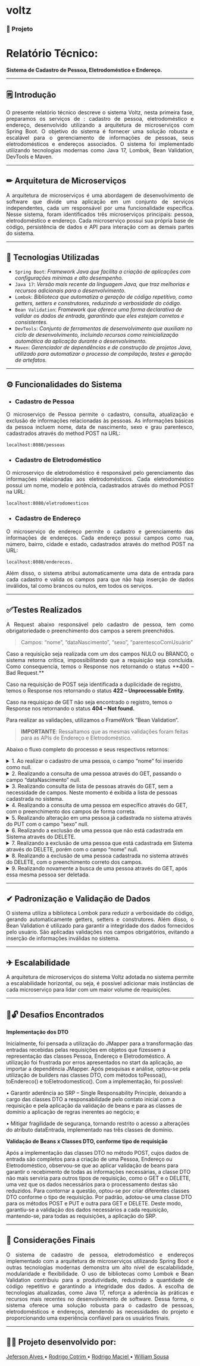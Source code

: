 # voltz

### 📖 Projeto


# Relatório Técnico:

**Sistema de Cadastro de Pessoa, Eletrodoméstico e Endereço.**
___

## 🗒 Introdução

<p align="justify">
O presente relatório técnico descreve o sistema Voltz, nesta primeira fase, preparamos os
serviços de : cadastro de pessoa, eletrodoméstico e endereço, desenvolvido utilizando a
arquitetura de microserviços com Spring Boot. O objetivo do sistema é fornecer uma solução
robusta e escalável para o gerenciamento de informações de pessoas, seus eletrodomésticos
e endereços associados. O sistema foi implementado utilizando tecnologias modernas como
Java 17, Lombok, Bean Validation, DevTools e Maven.
</p>

___
## ✏ Arquitetura de Microserviços

<p align="justify">
A arquitetura de microserviços é uma abordagem de desenvolvimento de software que divide
uma aplicação em um conjunto de serviços independentes, cada um responsável por uma
funcionalidade específica. Nesse sistema, foram identificados três microserviços principais:
pessoa, eletrodoméstico e endereço. Cada microserviço possui sua própria base de código,
persistência de dados e API para interação com as demais partes do sistema.
</p>

___
## 🧰 Tecnologias Utilizadas

- `Spring Boot`: _Framework Java que facilita a criação de aplicações com configurações mínimas
  e alto desempenho._
- `Java 17`: _Versão mais recente da linguagem Java, que traz melhorias e recursos adicionais
  para o desenvolvimento._
- `Lombok`: _Biblioteca que automatiza a geração de código repetitivo, como getters, setters e
  construtores, reduzindo a verbosidade do código._
- `Bean Validation`: _Framework que oferece uma forma declarativa de validar os dados de
  entrada, garantindo que eles estejam corretos e consistentes._
- `DevTools`: _Conjunto de ferramentas de desenvolvimento que auxiliam no ciclo de
  desenvolvimento, incluindo recursos como reinicialização automática da aplicação durante o
  desenvolvimento._
- `Maven`: _Gerenciador de dependências e de construção de projetos Java, utilizado para
  automatizar o processo de compilação, testes e geração de artefatos._

___
## ⚙ Funcionalidades do Sistema

*  ### Cadastro de Pessoa

<p align="justify">
   O microserviço de Pessoa permite o cadastro, consulta, atualização e exclusão de informações
   relacionadas às pessoas. As informações básicas da pessoa incluem nome, data de
   nascimento, sexo e grau parentesco, cadastrados através do method POST na URL:
</p>

```
localhost:8080/pessoas
```


* ### Cadastro de Eletrodoméstico

<p align="justify">
   O microserviço de eletrodoméstico é responsável pelo gerenciamento das informações
   relacionadas aos eletrodomésticos. Cada eletrodoméstico possui um nome, modelo e potência,
   cadastrados através do method POST na URL:
</p>

```
localhost:8080/eletrodomesticos
```

* ### Cadastro de Endereço

<p align="justify">
   O microserviço de endereço permite o cadastro e gerenciamento das informações de
   endereços. Cada endereço possui campos como rua, número, bairro, cidade e estado,
   cadastrados através do method POST na URL:
</p>

```
localhost:8080/enderecos.
```

<p align="justify">
   Além disso, o sistema atribui automaticamente uma data de entrada para cada cadastro
   e valida os campos para que não haja inserção de dados inválidos, tal
   como brancos ou nulos, em todos os serviços.
<p>

___

## ✅Testes Realizados

<p align="justify">
A Request abaixo responsável pelo cadastro de pessoa, tem como obrigatoriedade o preenchimento dos campos a serem preenchidos.
</p>

> Campos: “nome”, “dataNascimento”, “sexo”, “parentescoComUsuário”

<p align="justify">
Caso a requisição seja realizada com um dos campos NULO ou BRANCO, o sistema retorna crítica, impossibilitando que a requisição seja concluida. Como consequencia, temos o Response nos retornando o status **400 – Bad Request.** 

Caso na requisição de POST seja identificada a duplicidade de registro, temos o Response nos retornando
o status **422 – Unprocessable Entity.**

Caso na requisiçao de GET não seja encontrado o registro, temos o Response nos retornando
o status **404 – Not found.**
</p>

<p align="justify">
Para realizar as validações, utilizamos o FrameWork “Bean Validation“.
</p>

> **IMPORTANTE**: Ressaltamos que as mesmas validações foram feitas para as APIs de Endereço e Eletrodoméstico.

Abaixo o fluxo completo do processo e seus respectivos retornos:

<details>
<summary>1. Ao realizar o cadastro de uma pessoa, o campo “nome” foi inserido como null. </summary>

> Retorno esperado: 400 – **Bad Request**

![GET consulta uma pessoa- nome null - retorno 400 bad request.png](github%20imgs%2FGET%20consulta%20uma%20pessoa-%20nome%20null%20-%20retorno%20400%20bad%20request.png)
</details>

<details>
<summary> 2. Realizando a consulta de uma pessoa através do GET, passando o campo “dataNascimento” null. </summary>

> Retorno esperado: 400 – **Bad Request** 

![GET consulta uma pessoa - dataNascimento null - retorno 400 bad request.png](github%20imgs%2FGET%20consulta%20uma%20pessoa%20-%20dataNascimento%20null%20-%20retorno%20400%20bad%20request.png)
</details>

<details>
<summary>3. Realizando consulta de lista de pessoas através do GET, sem a necessidade de campos. Neste momento é exibida a lista de pessoas cadastrada no sistema.</summary>

> Retorno esperado: 200 – **OK**

![GET consulta lista pessoas - retorno 200 OK.png](github%20imgs%2FGET%20consulta%20lista%20pessoas%20-%20retorno%20200%20OK.png)
</details>

<details>
<summary>4. Realizando a consulta de uma pessoa em específico através do GET, com o preenchimento dos campos de forma correta.</summary>

> Retorno esperado: 200 – **OK**

![GET consulta uma pessoa - campos corretos- retorno 200 OK.png](github%20imgs%2FGET%20consulta%20uma%20pessoa%20-%20campos%20corretos-%20retorno%20200%20OK.png)
</details>

<details>
<summary>5. Realizando alteração em uma pessoa já cadastrada no sistema através do PUT com o campo “sexo” null.</summary>

> Retorno esperado: 400 – **Bad Request**

![PUT alteracao pessoa - sexo null - retorno 400 Bad Request.png](github%20imgs%2FPUT%20alteracao%20pessoa%20-%20sexo%20null%20-%20retorno%20400%20Bad%20Request.png)
</details>

<details>
<summary>6. Realizando a exclusão de uma pessoa que não está cadastrada em Sistema através do DELETE.</summary>

> Retorno esperado: 400 – **Bad Request**

![DELETE - pessoa inexistente - retorno 400 Bad Request.png](github%20imgs%2FDELETE%20-%20pessoa%20inexistente%20-%20retorno%20400%20Bad%20Request.png)
</details>

<details>
<summary>7. Realizando a exclusão de uma pessoa que está cadastrada em Sistema através do DELETE, porém com o campo “nome” null.</summary>

> Retorno esperado: 400 – **Bad Request**

![DELETE - pessoa existente nome null - retorno 400 Bad Request.png](github%20imgs%2FDELETE%20-%20pessoa%20existente%20nome%20null%20-%20retorno%20400%20Bad%20Request.png)
</details>

<details>
<summary>8. Realizando a exclusão de uma pessoa cadastrada no sistema através do DELETE, com o preenchimento correto dos campos.</summary>

> Retorno esperado: 200 – **OK**

![DELETE - pessoa existente campos corretos - retorno 200 OK.png](github%20imgs%2FDELETE%20-%20pessoa%20existente%20campos%20corretos%20-%20retorno%20200%20OK.png)
</details>

<details>
<summary>9. Realizando novamente a busca de uma pessoa através do GET, após essa mesma pessoa ser deletada.</summary>

> Retorno esperado: 400 – **Bad Request**

![GET - consulta pessoa recem excluida - retorno 400 Bad Request.png](github%20imgs%2FGET%20-%20consulta%20pessoa%20recem%20excluida%20-%20retorno%20400%20Bad%20Request.png)
</details>

___

## ✔ Padronização e Validação de Dados

<p align="justify">
   O sistema utiliza a biblioteca Lombok para reduzir a verbosidade do código, gerando
   automaticamente getters, setters e construtores. Além disso, o Bean Validation é utilizado
   para garantir a integridade dos dados fornecidos pelo usuário. São aplicadas validações nos
   campos obrigatórios, evitando a inserção de informações inválidas no sistema.
</p>

___

## ✈ Escalabilidade

<p align="justify">
   A arquitetura de microserviços do sistema Voltz adotada no sistema permite a escalabilidade
   horizontal, ou seja, é possível adicionar mais instâncias de cada microserviço para lidar com
   um maior volume de requisições.
</p>

___

## 🔑🔓 Desafios Encontrados

<p align="justify">
   
   **Implementação dos DTO**
   
   Inicialmente, foi pensada a utilização do JMapper para a transformação das entradas recebidas 
   pelas requisições em objetos que fizessem a representação das classes Pessoa, Endereço e 
   Eletrodoméstico. A utilização foi frustrada por erros apresentados no start da aplicação, 
   ao importar a dependência JMapper. 
   Após pesquisas e análise, optou-se pela utilização de builders nas classes DTO, com métodos 
   toPessoa(), toEndereco() e toEletrodomestico().
   Com a implementação, foi possível:
   
   •	Garantir aderência ao SRP – Single Responsability Principle, deixando a cargo das classes 
      DTO a responsabilidade pelo contato inicial com a requisição e pela aplicação da validação 
      de beans e para as classes de domínio a aplicação de regras inerentes ao negócio; e
      
   •	Mitigar fragilidade de segurança, tornando restrito o acesso a alterações do atributo dataEntrada, 
      implementado nas três classes de domínio. 
  
   **Validação de Beans x Classes DTO, conforme tipo de requisição**
   
   Após a implementação das classes DTO no método POST, cujos dados de entrada são completos para a 
   criação de uma Pessoa, Endereço ou Eletrodoméstico, observou-se que ao aplicar validação de beans 
   para garantir o recebimento de todas as informações necessárias, a classe DTO não mais serviria 
   para outros tipos de requisição, como o GET e o DELETE, uma vez que os dados necessários para o 
   processamento destas são reduzidos.
   Para contornar a questão, optou-se por criar diferentes classes DTO conforme o tipo de requisição. 
   Por padrão, adotou-se uma classe DTO para os métodos POST e PUT e outra para GET e DELETE. Deste modo, 
   garantiu-se a validação dos dados necessários a cada requisição, mantendo-se, para todas as requisições, 
   a aplicação do SRP. 
</p>

___

## 🏁 Considerações Finais

<p align="justify">
   O sistema de cadastro de pessoa, eletrodoméstico e endereços implementado com a
   arquitetura de microserviços utilizando Spring Boot e outras tecnologias modernas demonstra
   um alto nível de escalabilidade, modularidade e flexibilidade. O uso de bibliotecas como
   Lombok e Bean Validation contribuiu para a produtividade, reduzindo a quantidade de código
   repetitivo e garantindo a integridade dos dados. A escolha de tecnologias atualizadas, como
   Java 17, reforça a aderência às práticas e recursos mais recentes no desenvolvimento de
   software.
   Dessa forma, o sistema oferece uma solução robusta para o cadastro de pessoas,
   eletrodomésticos e endereços, atendendo às necessidades do projeto e proporcionando uma
   experiência confiável para os usuários finais. 
</p>

___

## 👨‍🎓 Projeto desenvolvido por:

[Jeferson Alves ](https://github.com/jefsantos)•
[Rodrigo Cotrim ](https://github.com/rdgmv)•
[Rodrigo Maciel ](https://github.com/rodrigomgalvao)•
[William Sousa ](https://github.com/willrsousa94)

